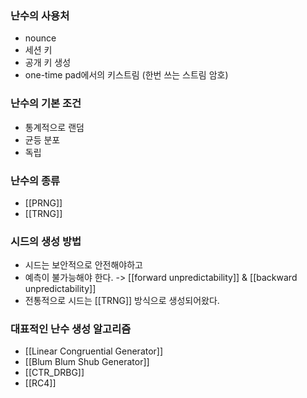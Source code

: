 ### 난수의 사용처
- nounce
- 세션 키
- 공개 키 생성
- one-time pad에서의 키스트림 (한번 쓰는 스트림 암호)

### 난수의 기본 조건
- 통계적으로 랜덤
- 균등 분포
- 독립

### 난수의 종류
- [[PRNG]]
- [[TRNG]]

### 시드의 생성 방법
- 시드는 보안적으로 안전해야하고
- 예측이 불가능해야 한다. -> [[forward unpredictability]] & [[backward unpredictability]]
- 전통적으로 시드는 [[TRNG]] 방식으로 생성되어왔다.


### 대표적인 난수 생성 알고리즘
- [[Linear Congruential Generator]]
- [[Blum Blum Shub Generator]]
- [[CTR_DRBG]]
- [[RC4]]